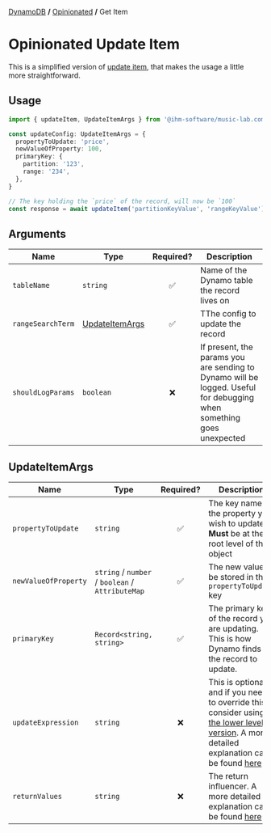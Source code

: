 [DynamoDB](../README.md#wrappers) **/** [Opinionated](./README.md) **/** Get Item

# Opinionated Update Item

This is a simplified version of [update item](../update-item.md), that makes the usage a little more straightforward.

## Usage

```ts
import { updateItem, UpdateItemArgs } from '@ihm-software/music-lab.common-aws-actions'

const updateConfig: UpdateItemArgs = {
  propertyToUpdate: 'price',
  newValueOfProperty: 100,
  primaryKey: {
    partition: '123',
    range: '234',
  },
}

// The key holding the `price` of the record, will now be `100`
const response = await updateItem('partitionKeyValue', 'rangeKeyValue')
```

## Arguments

| Name              | Type                              |     Required?      | Description                                                                                                          |
| ----------------- | --------------------------------- | :----------------: | -------------------------------------------------------------------------------------------------------------------- |
| `tableName`       | `string`                          | :white_check_mark: | Name of the Dynamo table the record lives on                                                                         |
| `rangeSearchTerm` | [UpdateItemArgs](#updateitemargs) | :white_check_mark: | TThe config to update the record                                                                                     |
| `shouldLogParams` | `boolean`                         |        :x:         | If present, the params you are sending to Dynamo will be logged. Useful for debugging when something goes unexpected |

## UpdateItemArgs

| Name                 | Type                                             |     Required?      | Description                                                                                                                                                                                                                                                                                  |
| -------------------- | ------------------------------------------------ | :----------------: | -------------------------------------------------------------------------------------------------------------------------------------------------------------------------------------------------------------------------------------------------------------------------------------------- |
| `propertyToUpdate`   | `string`                                         | :white_check_mark: | The key name of the property you wish to update. **Must** be at the root level of the object                                                                                                                                                                                                 |
| `newValueOfProperty` | `string` / `number` / `boolean` / `AttributeMap` | :white_check_mark: | The new value to be stored in the `propertyToUpdate` key                                                                                                                                                                                                                                     |
| `primaryKey`         | `Record<string, string>`                         | :white_check_mark: | The primary key of the record you are updating. This is how Dynamo finds the record to update.                                                                                                                                                                                               |
| `updateExpression`   | `string`                                         |        :x:         | This is optional, and if you need to override this, consider using [the lower level version](../update-item.md). A more detailed explanation can be found [here](https://docs.aws.amazon.com/amazondynamodb/latest/APIReference/API_UpdateItem.html#DDB-UpdateItem-request-UpdateExpression) |
| `returnValues`       | `string`                                         |        :x:         | The return influencer. A more detailed explanation can be found [here](https://docs.aws.amazon.com/amazondynamodb/latest/APIReference/API_UpdateItem.html#API_UpdateItem_RequestSyntax)                                                                                                      |
